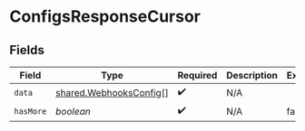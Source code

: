# ConfigsResponseCursor


## Fields

| Field                                                            | Type                                                             | Required                                                         | Description                                                      | Example                                                          |
| ---------------------------------------------------------------- | ---------------------------------------------------------------- | ---------------------------------------------------------------- | ---------------------------------------------------------------- | ---------------------------------------------------------------- |
| `data`                                                           | [shared.WebhooksConfig](../../models/shared/webhooksconfig.md)[] | :heavy_check_mark:                                               | N/A                                                              |                                                                  |
| `hasMore`                                                        | *boolean*                                                        | :heavy_check_mark:                                               | N/A                                                              | false                                                            |
